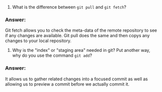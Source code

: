 1. What is the difference between `git pull` and `git fetch`?

### Answer:
Git fetch allows you to check the meta-data of the remote repository to see if any changes are available. Git pull does the same and then copys any changes to your local repository.

1. Why is the "index" or "staging area" needed in git? Put another way, why do you use the command `git add`?

### Answer:
It allows us to gather related changes into a focused commit as well as allowing us to preview a commit before we actually commit it.